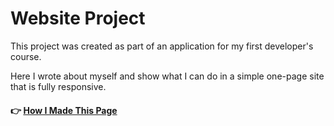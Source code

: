 # Website Project

This project was created as part of an application for my first developer's course.

Here I wrote about myself and show what I can do in a simple one-page site that is fully responsive. 

#### :point_right: [How I Made This Page](https://github.com/carlosalbertobuitragosantamaria/website/wiki)
